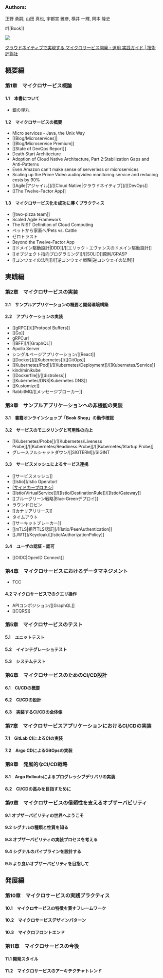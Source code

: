 ## 

### Authors:
正野 勇嗣, 山田 真也, 宇都宮 雅彦, 横井 一輝, 岡本 隆史


#[[Book]]

![](https://gihyo.jp/assets/images/cover/2023/9784297137830.jpg)

[クラウドネイティブで実現する マイクロサービス開発・運用 実践ガイド | 技術評論社](https://gihyo.jp/book/2023/978-4-297-13783-0)

## 概要編

### 第1章　マイクロサービス概論
#### 1.1　本書について
- 銀の弾丸
#### 1.2　マイクロサービスの概要
- Micro services - Java, the Unix Way
- [[Blog/Microservices]]
- [[Blog/Microservice Premium]]
- [[State of DevOps Report]]
- Death Start Architecture
- Adoption of Cloud Native Architecture, Part 2:Stabilization Gaps and Anti-Patterns
- Even Amazon can't make sense of serverless or microservices
- Scaling up the Prime Video audio/video monitoring service and reducing costs by 90%
- [[Agile|アジャイル]]/[[Cloud Native|クラウドネイティブ]]/[[DevOps]]
- [[The Twelve-Factor App]]

#### 1.3　マイクロサービス化を成功に導くプラクティス
- [[two-pizza team]]
- Scaled Agile Framework
- The NIST Definition of Cloud Computing
- ペットから家畜へ/Pets vs. Cattle
- ゼロトラスト
- Beyond the Twelve-Factor App
- [[ドメイン駆動設計|DDD]]/[[エリック・エヴァンスのドメイン駆動設計]]
- [[オブジェクト指向プログラミング]]/[[SOLID]]原則/GRASP
- [[コンウェイの法則]]/[[逆コンウェイ戦略|逆コンウェイの法則]]

## 実践編

### 第2章　マイクロサービスの実装
#### 2.1　サンプルアプリケーションの概要と開発環境構築
#### 2.2　アプリケーションの実装
- [[gRPC]]/[[Protocol Buffers]]
- [[Go]]
- gRPCurl
- [[BFF]]/[[GraphQL]]
- Apollo Server
- シングルページアプリケーション/[[React]]
- [[Docker]]/[[Kubernetes]]/[[GitOps]]
- [[Kubernetes/Pod]]/[[Kubernetes/Deployment]]/[[Kubernetes/Service]]
- kind/minikube
- [[Dockerfile]]/[[distroless]]
- [[Kubernetes/DNS|Kubernetes DNS]]
- [[Kustomize]]
- RabbitMQ/[[メッセージブローカー]]

### 第3章　サンプルアプリケーションへの非機能の実装
#### 3.1　書籍オンラインショップ「Book Shop」の動作確認
#### 3.2　サービスのモニタリングと可用性の向上
- [[Kubernetes/Probe]]/[[Kubernetes/Liveness Probe]]/[[Kubernetes/Readiness Probe]]/[[Kubernetes/Startup Probe]]
- グレースフルシャットダウン/[[SIGTERM]]/SIGINT
#### 3.3　サービスメッシュによるサービス連携
- [[サービスメッシュ]]
- [[Istio]]/Istio Operator/
- [[サイドカープロキシ]]([[Envoy]])
- [[Istio/VirtualService]]/[[Istio/DestinationRule]]/[[Istio/Gateway]]
- [[ブルーグリーン戦略|Blue-Greenデプロイ]]
- ラウンドロビン
- [[カナリアリリース]]
- タイムアウト
- [[サーキットブレーカー]]
- [[mTLS|相互TLS認証]]/[[Istio/PeerAuthentication]]
- [[JWT]]/Keycloak/[[Istio/AuthorizationPolicy]]
#### 3.4　ユーザの認証・認可
- [[OIDC|OpenID Connect]]

### 第4章　マイクロサービスにおけるデータマネジメント
- TCC
#### 4.2 マイクロサービスでのクエリ操作　
- APIコンポジション/[[GraphQL]]
- [[CQRS]]

### 第5章　マイクロサービスのテスト
#### 5.1　ユニットテスト
#### 5.2　イインテグレーショテスト
#### 5.3　システムテスト

### 第6章　マイクロサービスのためのCI/CD設計
#### 6.1　CI/CDの概要
#### 6.2　CI/CDの設計
#### 6.3　実装するCI/CDの全体像

### 第7章　マイクロサービスアプリケーションにおけるCI/CDの実装
#### 7.1　GitLab CIによるCIの実装
#### 7.2　Argo CDによるGitOpsの実装

### 第8章　発展的なCI/CD戦略
#### 8.1　Argo Rolloutsによるプログレッシブデリバリの実装
#### 8.2　CI/CDの高みを目指すために

### 第9章　マイクロサービスの信頼性を支えるオブザーバビリティ
#### 9.1 オブザーバビリティの世界へようこそ
#### 9.2 シグナルの種類と性質を知る
#### 9.3 オブザーバビリティの実装プロセスを考える
#### 9.4 シグナルのパイプラインを設計する
#### 9.5 より良いオブザーバビリティを目指して

## 発展編

### 第10章　マイクロサービスの実践プラクティス
#### 10.1　マイクロサービスの特徴を表すフレームワーク
#### 10.2　マイクロサービスデザインパターン
#### 10.3　マイクロフロントエンド

### 第11章　マイクロサービスの今後
#### 11.1 開発スタイル　
#### 11.2　マイクロサービスのアーキテクチャトレンド
